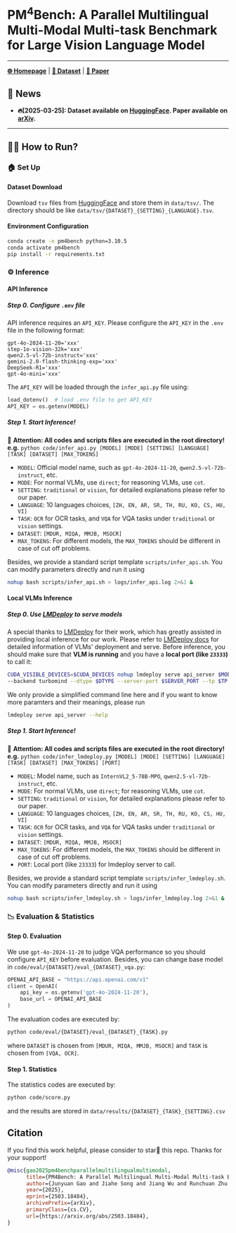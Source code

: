# PM<sup>4</sup>Bench: A Parallel Multilingual Multi-Modal Multi-task Benchmark for Large Vision Language Model
<!-- ---

[Junyuan Gao*](https://openreview.net/profile?id=~Junyuan_Gao1), [Jiahe Song*](https://jiahe-song.webflow.io/), [Jiang Wu*†](https://openreview.net/profile?id=~Jiang_Wu7), [Runchuan Zhu](https://openreview.net/profile?id=~Runchuan_Zhu1), [Guanlin Shen](https://www.linkedin.com/in/gary-shen-88b95b179/), Shasha Wang, [Xingjian Wei, Haote Yang, Songyang Zhang, Weijia Li, [Bin Wang](https://wangbindl.github.io/), Dahua Lin, Lijun Wu, Conghui He‡

<small>*Equal contribution.</small>  
<small>†Project lead.</small>  
<small>‡Corresponding author.</small> -->

---

<!-- [**🌐 Homepage**](https://mmmu-benchmark.github.io/) | [**🏆 Leaderboard**](https://mmmu-benchmark.github.io/#leaderboard) | [**🤗 PM<sup>4</sup>Bench**](https://huggingface.co/datasets/MMMU/MMMU_Pro) | [**📖 MMMU-Pro arXiv**](https://arxiv.org/abs/2409.02813) | [**🤗 MMMU**](https://huggingface.co/datasets/MMMU/MMMU/) | [**📖 MMMU arXiv**](https://arxiv.org/pdf/2311.16502.pdf)  -->

[**🌐 Homepage**](https://songjhpku.github.io/PM4Bench/) | [**🤗 Dataset**](https://huggingface.co/datasets/songjhPKU/PM4Bench) | [**📖 Paper**](https://arxiv.org/abs/2503.18484) 


## 📢 News

- **🔥[2025-03-25]: Dataset available on [HuggingFace](https://huggingface.co/datasets/songjhPKU/PM4Bench). Paper available on  [arXiv](https://arxiv.org/abs/2503.18484).**

---

## 🧑‍💻 How to Run?
<!-- ### 📁 Code Directory
- `code/`
  - `eval/`
  - `prompts/`
    - `EVAL/`
    - `OCR/`
    - `VQA/`
  - `infer_api.py`
  - `infer_lmdeploy.py`
  - `score.py`
- `data/`
  - `results/`
  - `tsv/`
    - Store tsv files downloaded from [HuggingFace](https://huggingface.co/datasets/songjhPKU/PM4Bench)
  - `ref_answers/`
    - `MDUR/`
    - `MIQA/`
    - `MMJB/`
    - `MSOCR/`
- `VLM_output/`
- `VLM_output_judge/`
- `logs/`
- `scripts/`
- `requirements.txt`
- `README.md` -->
### 🏠 Set Up
#### Dataset Download
Download `tsv` files from [HuggingFace](https://huggingface.co/datasets/songjhPKU/PM4Bench/tree/main) and store them in `data/tsv/`. The directory should be like `data/tsv/{DATASET}_{SETTING}_{LANGUAGE}.tsv`.
#### Environment Configuration
``` bash
conda create -n pm4bench python=3.10.5
conda activate pm4bench
pip install -r requirements.txt
```
### ⚙️ Inference
#### API Inference
##### Step 0. Configure `.env` file
API inference requires an `API_KEY`. Please configure the `API_KEY` in the `.env` file in the following format: 
``` env
gpt-4o-2024-11-20='xxx'
step-1o-vision-32k='xxx'
qwen2.5-vl-72b-instruct='xxx'
gemini-2.0-flash-thinking-exp='xxx'
DeepSeek-R1='xxx'
gpt-4o-mini='xxx'
```
The `API_KEY` will be loaded through the `infer_api.py` file using:
``` python
load_dotenv()  # load .env file to get API_KEY
API_KEY = os.getenv(MODEL)
```
##### Step 1. Start Inference!
🔴 **Attention: All codes and scripts files are executed in the root directory!**
**e.g.** `python code/infer_api.py [MODEL] [MODE] [SETTING] [LANGUAGE] [TASK] [DATASET] [MAX_TOKENS]`
* `MODEL`: Official model name, such as `gpt-4o-2024-11-20`, `qwen2.5-vl-72b-instruct`, etc.
* `MODE`: For normal VLMs, use `direct`; for reasoning VLMs, use `cot`.
* `SETTING`: `traditional` or `vision`, for detailed explanations please refer to our paper.
* `LANGUAGE`: 10 languages choices, `[ZH, EN, AR, SR, TH, RU, KO, CS, HU, VI]`
* `TASK`: `OCR` for OCR tasks, and `VQA` for VQA tasks under `traditional` or `vision` settings.
* `DATASET`: `[MDUR, MIQA, MMJB, MSOCR]`
* `MAX_TOKENS`: For different models, the `MAX_TOKENS` should be different in case of cut off problems.

Besides, we provide a standard script template `scripts/infer_api.sh`. You can modify parameters directly and run it using 
``` bash
nohup bash scripts/infer_api.sh > logs/infer_api.log 2>&1 &
```

#### Local VLMs Inference
##### Step 0. Use [LMDeploy](https://github.com/InternLM/lmdeploy) to serve models
A special thanks to [LMDeploy](https://github.com/InternLM/lmdeploy) for their work, which has greatly assisted in providing local inference for our work. Please refer to [LMDeploy docs](https://lmdeploy.readthedocs.io/en/latest/get_started/get_started.html) for detailed information of VLMs' deployment and serve. Before inference, you should make sure that **VLM is running** and you have a **local port (like `23333`)** to call it:
``` bash
CUDA_VISIBLE_DEVICES=$CUDA_DEVICES nohup lmdeploy serve api_server $MODEL_PATH 
--backend turbomind --dtype $DTYPE --server-port $SERVER_PORT --tp $TP > $LOG_PATH 2>&1 &
```
We only provide a simplified command line here and if you want to know more paramters and their meanings, please run
``` bash
lmdeploy serve api_server --help
```
##### Step 1. Start Inference!
🔴 **Attention: All codes and scripts files are executed in the root directory!**
**e.g.** `python code/infer_lmdeploy.py [MODEL] [MODE] [SETTING] [LANGUAGE] [TASK] [DATASET] [MAX_TOKENS] [PORT]`
* `MODEL`: Model name, such as `InternVL2_5-78B-MPO`, `qwen2.5-vl-72b-instruct`, etc.
* `MODE`: For normal VLMs, use `direct`; for reasoning VLMs, use `cot`.
* `SETTING`: `traditional` or `vision`, for detailed explanations please refer to our paper.
* `LANGUAGE`: 10 languages choices, `[ZH, EN, AR, SR, TH, RU, KO, CS, HU, VI]`
* `TASK`: `OCR` for OCR tasks, and `VQA` for VQA tasks under `traditional` or `vision` settings.
* `DATASET`: `[MDUR, MIQA, MMJB, MSOCR]`
* `MAX_TOKENS`: For different models, the `MAX_TOKENS` should be different in case of cut off problems.
* `PORT`: Local port (like `23333`) for lmdeploy server to call.

Besides, we provide a standard script template `scripts/infer_lmdeploy.sh`. You can modify parameters directly and run it using 
``` bash
nohup bash scripts/infer_lmdeploy.sh > logs/infer_lmdeploy.log 2>&1 &
```

### 📉 Evaluation & Statistics
#### Step 0. Evaluation
We use `gpt-4o-2024-11-20` to judge VQA performance so you should configure `API_KEY` before evaluation. Besides, you can change base model in `code/eval/{DATASET}/eval_{DATASET}_vqa.py`:
``` python
OPENAI_API_BASE = "https://api.openai.com/v1"
client = OpenAI(
    api_key = os.getenv('gpt-4o-2024-11-20'),
    base_url = OPENAI_API_BASE
)
```
The evaluation codes are executed by:
``` bash
python code/eval/{DATASET}/eval_{DATASET}_{TASK}.py
```
where `DATASET` is chosen from `[MDUR, MIQA, MMJB, MSOCR]` and `TASK` is chosen from `[VQA, OCR]`.
#### Step 1. Statistics
The statistics codes are executed by:
``` bash
python code/score.py
```
and the results are stored in `data/results/{DATASET}_{TASK}_{SETTING}.csv`


## Citation
If you find this work helpful, please consider to star🌟 this repo. Thanks for your support!
```bibtex
@misc{gao2025pm4benchparallelmultilingualmultimodal,
      title={PM4Bench: A Parallel Multilingual Multi-Modal Multi-task Benchmark for Large Vision Language Model}, 
      author={Junyuan Gao and Jiahe Song and Jiang Wu and Runchuan Zhu and Guanlin Shen and Shasha Wang and Xingjian Wei and Haote Yang and Songyang Zhang and Weijia Li and Bin Wang and Dahua Lin and Lijun Wu and Conghui He},
      year={2025},
      eprint={2503.18484},
      archivePrefix={arXiv},
      primaryClass={cs.CV},
      url={https://arxiv.org/abs/2503.18484}, 
}
```